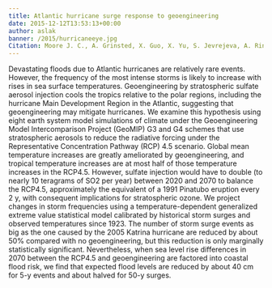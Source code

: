 ```yaml
---
title: Atlantic hurricane surge response to geoengineering
date: 2015-12-12T13:53:13+00:00
author: aslak
banner: /2015/hurricaneeye.jpg
Citation: Moore J. C., A. Grinsted, X. Guo, X. Yu, S. Jevrejeva, A. Rinke, X. Cui, B. Kravitz, A. Lenton, S. Watanabe, D. Ji (2015) Atlantic hurricane surge response to geoengineering, Proceedings of the National Academy of Sciences, doi:10.1073/pnas.1510530112
---
```

Devastating floods due to Atlantic hurricanes are relatively rare events. However, the frequency of the most intense storms is likely to increase with rises in sea surface temperatures. Geoengineering by stratospheric sulfate aerosol injection cools the tropics relative to the polar regions, including the hurricane Main Development Region in the Atlantic, suggesting that geoengineering may mitigate hurricanes. <!-- more --> We examine this hypothesis using eight earth system model simulations of climate under the Geoengineering Model Intercomparison Project (GeoMIP) G3 and G4 schemes that use stratospheric aerosols to reduce the radiative forcing under the Representative Concentration Pathway (RCP) 4.5 scenario. Global mean temperature increases are greatly ameliorated by geoengineering, and tropical temperature increases are at most half of those temperature increases in the RCP4.5. However, sulfate injection would have to double (to nearly 10 teragrams of SO2 per year) between 2020 and 2070 to balance the RCP4.5, approximately the equivalent of a 1991 Pinatubo eruption every 2 y, with consequent implications for stratospheric ozone. We project changes in storm frequencies using a temperature-dependent generalized extreme value statistical model calibrated by historical storm surges and observed temperatures since 1923. The number of storm surge events as big as the one caused by the 2005 Katrina hurricane are reduced by about 50% compared with no geoengineering, but this reduction is only marginally statistically significant. Nevertheless, when sea level rise differences in 2070 between the RCP4.5 and geoengineering are factored into coastal flood risk, we find that expected flood levels are reduced by about 40 cm for 5-y events and about halved for 50-y surges.
